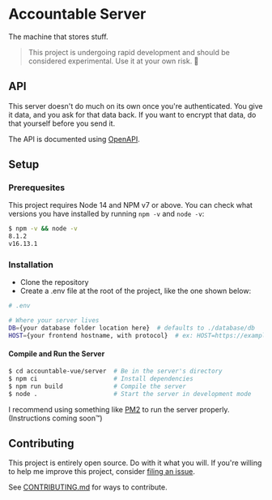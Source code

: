 # Accountable Server

The machine that stores stuff.

> This project is undergoing rapid development and should be considered experimental. Use it at your own risk. 🤙

## API

This server doesn't do much on its own once you're authenticated. You give it data, and you ask for that data back. If you want to encrypt that data, do that yourself before you send it.

The API is documented using [OpenAPI](https://petstore.swagger.io/?url=https://raw.githubusercontent.com/AverageHelper/accountable-vue/main/server/openapi.yaml).

## Setup

### Prerequesites

This project requires Node 14 and NPM v7 or above. You can check what versions you have installed by running `npm -v` and `node -v`:

```sh
$ npm -v && node -v
8.1.2
v16.13.1
```

### Installation

- Clone the repository
- Create a .env file at the root of the project, like the one shown below:

```sh
# .env

# Where your server lives
DB={your database folder location here}  # defaults to ./database/db
HOST={your frontend hostname, with protocol}  # ex: HOST=https://example.com
```

#### Compile and Run the Server

```sh
$ cd accountable-vue/server  # Be in the server's directory
$ npm ci                     # Install dependencies
$ npm run build              # Compile the server
$ node .                     # Start the server in development mode
```

I recommend using something like [PM2](https://pm2.keymetrics.io) to run the server properly. (Instructions coming soon™)

## Contributing

This project is entirely open source. Do with it what you will. If you're willing to help me improve this project, consider [filing an issue](https://github.com/AverageHelper/accountable-vue/issues/new/choose).

See [CONTRIBUTING.md](/CONTRIBUTING.md) for ways to contribute.
